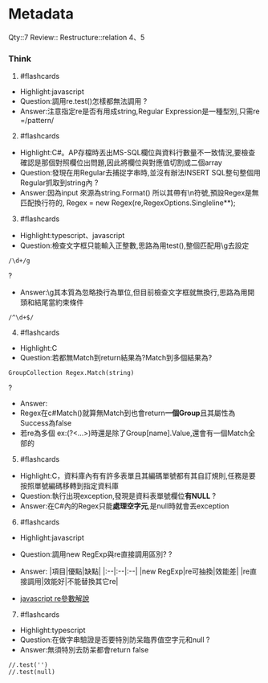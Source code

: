 # Metadata
Qty::7
Review::
Restructure::relation 4、5

### Think



1. #flashcards 
- Highlight:javascript
- Question:調用re.test()怎樣都無法調用
?
- Answer:注意指定re是否有用成string,Regular Expression是一種型別,只需re =/pattern/

2. #flashcards 
- Highlight:C#。AP存檔時丟出MS-SQL欄位與資料行數量不一致情況,要檢查確認是那個對照欄位出問題,因此將欄位與對應值切割成二個array
- Question:發現在用Regular去捕捉字串時,並沒有辦法INSERT SQL整句整個用Regular抓取到string內
?
- Answer:因為input 來源為string.Format() 所以其帶有\n符號,預設Regex是無匹配換行符的,
Regex = new Regex(re,RegexOptions.Singleline**);

3. #flashcards 
- Highlight:typescript、javascript
- Question:檢查文字框只能輸入正整數,思路為用test(),整個匹配用\g去設定
```
/\d+/g
```
?
- Answer:\g其本質為忽略換行為單位,但目前檢查文字框就無換行,思路為用開頭和結尾當約束條件
```
/^\d+$/
```

4. #flashcards 
- Highlight:C
- Question:若都無Match到return結果為?Match到多個結果為?
```
GroupCollection Regex.Match(string)
```
?
- Answer:
- Regex在c#Match()就算無Match到也會return**一個Group**且其屬性為Success為false
- 若re為多個 ex:(?<...>)時還是除了Group[name].Value,還會有一個Match全部的

5. #flashcards 
- Highlight:C，資料庫內有有許多表單且其編碼單號都有其自訂規則,任務是要按照單號編碼移轉到指定資料庫
- Question:執行出現exception,發現是資料表單號欄位**有NULL**
?
- Answer:在C#內的Regex只能**處理空字元**,是null時就會丟exception

6. #flashcards 
- Highlight:javascript
- Question:調用new RegExp與re直接調用區別?
?
- Answer:
|項目|優點|缺點|
|:--|:--|:--|
|new RegExp|re可抽換|效能差|
|re直接調用|效能好|不能替換其它re|

- [javascript re參數解說](https://tw511.com/a/01/43028.html)

7. #flashcards 
- Highlight:typescript
- Question:在做字串驗證是否要特別防呆臨界值空字元和null
?
- Answer:無須特別去防呆都會return false
```
//.test('')
//.test(null)
```